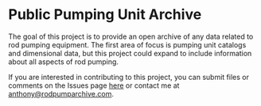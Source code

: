 # Public Pumping Unit Archive
The goal of this project is to provide an open archive of any data related to rod pumping equipment. The first area of focus is pumping unit catalogs and dimensional data, but this project could expand to include information about all aspects of rod pumping.

If you are interested in contributing to this project, you can submit files or comments on the Issues page [here](https://github.com/tonytx05/public_rod_pump_archive/issues) or contact me at [anthony@rodpumparchive.com](mailto:anthony@rodpumparchive.com).